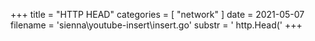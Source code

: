 +++
title = "HTTP HEAD"
categories = [ "network" ]
date = 2021-05-07
filename = 'sienna\youtube-insert\insert.go'
substr = ' http.Head('
+++
